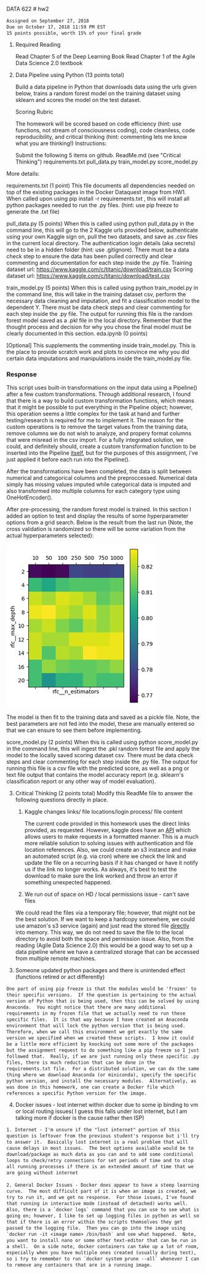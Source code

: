 DATA 622 # hw2

	Assigned on September 27, 2018
	Due on October 17, 2018 11:59 PM EST
	15 points possible, worth 15% of your final grade

1. Required Reading

	Read Chapter 5 of the Deep Learning Book
	Read Chapter 1 of the Agile Data Science 2.0 textbook

2. Data Pipeline using Python (13 points total)

	Build a data pipeline in Python that downloads data using the urls given below, trains a random forest model on the training dataset using sklearn and scores the model on the test dataset.

	Scoring Rubric

	The homework will be scored based on code efficiency (hint: use functions, not stream of consciousness coding), code cleaniless, code reproducibility, and critical thinking (hint: commenting lets me know what you are thinking!)
Instructions:

	Submit the following 5 items on github.
	ReadMe.md (see "Critical Thinking")
	requirements.txt
	pull_data.py
	train_model.py
	score_model.py

More details:

requirements.txt (1 point)
This file documents all dependencies needed on top of the existing packages in the Docker Dataquest image from HW1. When called upon using pip install -r requirements.txt , this will install all python packages needed to run the .py files. (hint: use pip freeze to generate the .txt file)

pull_data.py (5 points)
When this is called using python pull_data.py in the command line, this will go to the 2 Kaggle urls provided below, authenticate using your own Kaggle sign on, pull the two datasets, and save as .csv files in the current local directory. The authentication login details (aka secrets) need to be in a hidden folder (hint: use .gitignore). There must be a data check step to ensure the data has been pulled correctly and clear commenting and documentation for each step inside the .py file.
	Training dataset url: https://www.kaggle.com/c/titanic/download/train.csv
	Scoring dataset url: https://www.kaggle.com/c/titanic/download/test.csv

train_model.py (5 points)
When this is called using python train_model.py in the command line, this will take in the training dataset csv, perform the necessary data cleaning and imputation, and fit a classification model to the dependent Y. There must be data check steps and clear commenting for each step inside the .py file. The output for running this file is the random forest model saved as a .pkl file in the local directory. Remember that the thought process and decision for why you chose the final model must be clearly documented in this section.
eda.ipynb (0 points)

[Optional] This supplements the commenting inside train_model.py. This is the place to provide scratch work and plots to convince me why you did certain data imputations and manipulations inside the train_model.py file.

### Response

This script uses built-in transformations on the input data using a Pipeline() after a few custom transformations.  Through additional research, I found that there is a way to build custom transformation functions, which means that it might be possible to put everything in the Pipeline object; however, this operation seems a little complex for the task at hand and further testing/research is required for me to implement it.  The reason for the custom operations is to remove the target values from the training data, remove columns we do not wish to analyze, and propery format columns that were misread in the csv import.  For a fully integrated solution, we could, and definitely should, create a custom transformation function to be inserted into the Pipeline [itself](https://bradzzz.gitbooks.io/ga-seattle-dsi/dsi/dsi_05_classification_databases/2.2-lesson/readme.html), but for the purposes of this assignment, i've just applied it before each run into the Pipeline().

After the transformations have been completed, the data is split between numerical and categorical columns and the preproccessed.  Numerical data simply has missing values imputed while categorical data is imputed and also transformed into multiple columns for each category type using OneHotEncoder().

After pre-processing, the random forest model is trained.  In this section I added an option to test and display the results of some hyperparameter options from a grid search.  Below is the result from the last run (Note, the cross validation is randomized so there will be some variation from the actual hyperparameters selected):

![grid search results](grid_search_cv.png)

The model is then fit to the training data and saved as a pickle file.  Note, the best parameters are not fed into the model, these are manually entered so that we can ensure to see them before implementing.

score_model.py (2 points)
When this is called using python score_model.py in the command line, this will ingest the .pkl random forest file and apply the model to the locally saved scoring dataset csv. There must be data check steps and clear commenting for each step inside the .py file. The output for running this file is a csv file with the predicted score, as well as a png or text file output that contains the model accuracy report (e.g. sklearn's classification report or any other way of model evaluation).

3. Critical Thinking (2 points total)
Modify this ReadMe file to answer the following questions directly in place.  
   1) Kaggle changes links/ file locations/login process/ file content  

      The current code provided in this homework uses the direct links provided, as requested.  However, kaggle does have an [API](https://www.kaggle.com/docs/api) which allows users to make requests in a formatted manner.  This is a much more reliable solution to solving issues with authentication and file location references.  Also, we could create an s3 instance and make an automated script (e.g. via cron) where we check the link and update the file on a recurring basis if it has changed or have it notify us if the link no longer works.  As always, it's best to test the download to make sure the link worked and throw an error if something unexpected happened.  

   2) We run out of space on HD / local permissions issue - can't save files  

    We could read the files via a temporary file; however, that might not be the best solution.  If we want to keep a hardcopy somewhere, we could use amazon's s3 service (again) and just read the stored file [directly](https://stackoverflow.com/questions/46943166/python-how-to-read-csv-file-retrieved-from-s3-bucket?rq=1) into memory.  This way, we do not need to save the file to the local directory to avoid both the space and permission issue.  Also, from the reading (Agile Data Science 2.0) this would be a good way to set up a data pipeline where we have a centralized storage that can be accessed from multiple remote machines.  

  3) Someone updated python packages and there is unintended effect (functions retired or act differently)  

    One part of using pip freeze is that the modules would be 'frozen' to their specific versions.  If the question is pertaining to the actual version of Python that is being used, then this can be solved by using Anaconda.  You might notice that there are many additional requirements in my frozen file that we actually need to run these specific files.  It is that way because I have created an Anaconda environment that will lock the python version that is being used.  Therefore, when we call this environment we get exactly the same version we specified when we created these scripts.  I know it could be a little more efficient by knocking out some more of the packages but the assignment request to do something like a pip freeze so I just followed that.  Really, if we are just running only these specific .py files, there is much reduction that can be done in the requirements.txt file.  For a distributed solution, we can do the same thing where we download Anaconda (or miniconda), specify the specific python version, and install the necessary modules.  Alternatively, as was done in this homework, one can create a Docker file which references a specific Python version for the image.  

  4) Docker issues - lost internet within docker due to some ip binding to vm or local routing issues( I guess this falls under lost internet, but I am talking more if docker is the cause rather then ISP)  

    1. Internet - I'm unsure if the "lost internet" portion of this question is leftover from the previous student's response but i'll try to answer it.  Basically lost internet is a real problem that will cause delays in most issues.  The best options available would be to download/package as much data as you can and to add some conditional loops to check/retry connections for set periods of time and to stop all running processes if there is an extended amount of time that we are going without internet  

    2. General Docker Issues - Docker does appear to have a steep learning curve.  The most difficult part of it is when an image is created, we try to run it, and we get no response.  For those issues, I've found that running in interactive mode (instead of detached) works well.  Also, there is a `docker logs` command that you can use to see what is going on; however, I like to set up logging files in python as well so that if there is an error within the scripts themselves they get passed to the logging file.  Then you can go into the image using `docker run -it <image name> /bin/bash` and see what happened.  Note, you want to install nano or some other text-editor that can be run in a shell.  On a side note, docker containers can take up a lot of room, especially when you have multiple ones created (usually during test), so i try to remember to run `docker system prune --all` whenever I can to remove any containers that are in a running image.
